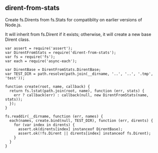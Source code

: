 ## dirent-from-stats

Create fs.Dirents from fs.Stats for compatiblity on earlier versions of Node.js.

It will inherit from fs.Dirent if it exists; otherwise, it will create a new base Dirent class.

```
var assert = require('assert');
var DirentFromStats = require('dirent-from-stats');
var fs = require('fs');
var each = require('async-each');

var DirentBase = DirentFromStats.DirentBase;
var TEST_DIR = path.resolve(path.join(__dirname, '..', '..', '.tmp', 'test'));

function create(root, name, callback) {
  return fs.lstat(path.join(root, name), function (err, stats) {
    err ? callback(err) : callback(null, new DirentFromStats(name, stats));
  });
}

fs.readdir(__dirname, function (err, names) {
  each(names, create.bind(null, TEST_DIR), function (err, dirents) {
    for (var index in dirents) {
      assert.ok(dirents[index] instanceof DirentBase);
      assert.ok(!fs.Dirent || dirents[index] instanceof fs.Dirent);
    }
  }
}

```
